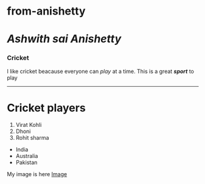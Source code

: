 # from-anishetty
# ***Ashwith sai Anishetty***
### **Cricket**
 I like cricket beacause everyone can *play* at a time.
 This is a great ***sport*** to play<br>

 ***
 # Cricket players

 1. Virat Kohli
 2. Dhoni
 3. Rohit sharma
 * India
 * Australia
 * Pakistan
 
My image is here [Image](MyDish.md)






 

